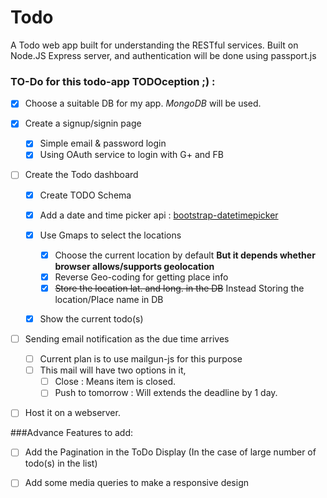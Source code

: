 # Todo

A Todo web app built for understanding the RESTful services. Built on Node.JS Express server, and authentication will be done using passport.js

### TO-Do for this todo-app TODOception ;) : 

- [x] Choose a suitable DB for my app. *MongoDB* will be used.

- [x] Create a signup/signin page
	
	- [x] Simple email & password login
	- [x] Using OAuth service to login with G+ and FB

- [ ] Create the Todo dashboard
	
	- [x] Create TODO Schema

	- [x] Add a date and time picker api : [bootstrap-datetimepicker](https://tarruda.github.io/bootstrap-datetimepicker/)
	
	- [x] Use Gmaps to select the locations
		- [x] Choose the current location by default **But it depends whether browser allows/supports geolocation**
		- [x] Reverse Geo-coding for getting place info
		- [x] ~~Store the location lat. and long. in the DB~~ Instead Storing the location/Place name in DB

	- [x] Show the current todo(s)

- [ ] Sending email notification as the due time arrives
	- [ ] Current plan is to use mailgun-js for this purpose
	- [ ] This mail will have two options in it,
		- [ ] Close : Means item is closed.
		- [ ] Push to tomorrow : Will extends the deadline by 1 day.

- [ ] Host it on a webserver.

###Advance Features to add: 

- [ ] Add the Pagination in the ToDo Display (In the case of large number of todo(s) in the list)

- [ ] Add some media queries to make a responsive design